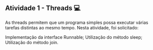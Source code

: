 ## Atividade 1 - Threads :computer:
As threads permitem que um programa simples possa executar várias tarefas distintas ao mesmo tempo. Nesta atividade, foi solicitado:

Implementação da interface Runnable;
Utilização do método sleep;
Utilização do método join.
